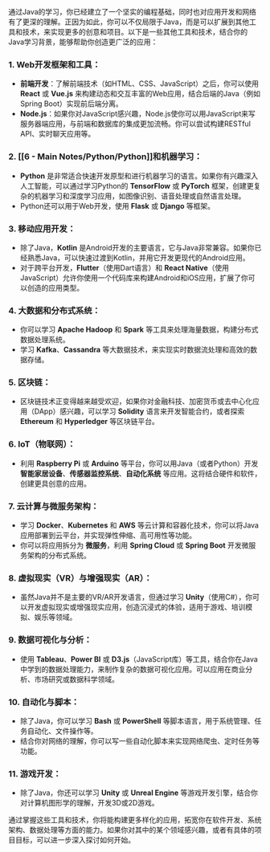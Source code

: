 通过Java的学习，你已经建立了一个坚实的编程基础，同时也对应用开发和网络有了更深的理解。正因为如此，你可以不仅局限于Java，而是可以扩展到其他工具和技术，来实现更多的创意和项目。以下是一些其他工具和技术，结合你的Java学习背景，能够帮助你创造更广泛的应用：

### 1. **Web开发框架和工具**：

- **前端开发**：了解前端技术（如HTML、CSS、JavaScript）之后，你可以使用 **React** 或 **Vue.js** 来构建动态和交互丰富的Web应用，结合后端的Java（例如Spring Boot）实现前后端分离。
- **Node.js**：如果你对JavaScript感兴趣，Node.js使你可以用JavaScript来写服务器端应用，与前端和数据库的集成更加流畅。你可以尝试构建RESTful API、实时聊天应用等。

### 2. **[[6 - Main Notes/Python/Python]]和机器学习**：

- **Python** 是非常适合快速开发原型和进行机器学习的语言。如果你有兴趣深入人工智能，可以通过学习Python的 **TensorFlow** 或 **PyTorch** 框架，创建更复杂的机器学习和深度学习应用，如图像识别、语音处理或自然语言处理。
- Python还可以用于Web开发，使用 **Flask** 或 **Django** 等框架。

### 3. **移动应用开发**：

- 除了Java，**Kotlin** 是Android开发的主要语言，它与Java非常兼容。如果你已经熟悉Java，可以快速过渡到Kotlin，并用它开发更现代的Android应用。
- 对于跨平台开发，**Flutter**（使用Dart语言）和 **React Native**（使用JavaScript）允许你使用一个代码库来构建Android和iOS应用，扩展了你可以创造的应用类型。

### 4. **大数据和分布式系统**：

- 你可以学习 **Apache Hadoop** 和 **Spark** 等工具来处理海量数据，构建分布式数据处理系统。
- 学习 **Kafka**、**Cassandra** 等大数据技术，来实现实时数据流处理和高效的数据存储。

### 5. **区块链**：

- 区块链技术正变得越来越受欢迎，如果你对金融科技、加密货币或去中心化应用（DApp）感兴趣，可以学习 **Solidity** 语言来开发智能合约，或者探索 **Ethereum** 和 **Hyperledger** 等区块链平台。

### 6. **IoT（物联网）**：

- 利用 **Raspberry Pi** 或 **Arduino** 等平台，你可以用Java（或者Python）开发 **智能家居设备**、**传感器监控系统**、**自动化系统** 等应用。这将结合硬件和软件，创建更具创意的应用。

### 7. **云计算与微服务架构**：

- 学习 **Docker**、**Kubernetes** 和 **AWS** 等云计算和容器化技术，你可以将Java应用部署到云平台，并实现弹性伸缩、高可用性等功能。
- 你可以将应用拆分为 **微服务**，利用 **Spring Cloud** 或 **Spring Boot** 开发微服务架构的分布式系统。

### 8. **虚拟现实（VR）与增强现实（AR）**：

- 虽然Java并不是主要的VR/AR开发语言，但通过学习 **Unity**（使用C#），你可以开发虚拟现实或增强现实应用，创造沉浸式的体验，适用于游戏、培训模拟、娱乐等领域。

### 9. **数据可视化与分析**：

- 使用 **Tableau**、**Power BI** 或 **D3.js**（JavaScript库）等工具，结合你在Java中学到的数据处理能力，来制作复杂的数据可视化应用。可以应用在商业分析、市场研究或数据科学领域。

### 10. **自动化与脚本**：

- 除了Java，你可以学习 **Bash** 或 **PowerShell** 等脚本语言，用于系统管理、任务自动化、文件操作等。
- 结合你对网络的理解，你可以写一些自动化脚本来实现网络爬虫、定时任务等功能。

### 11. **游戏开发**：

- 除了Java，你还可以学习 **Unity** 或 **Unreal Engine** 等游戏开发引擎，结合你对计算机图形学的理解，开发3D或2D游戏。

通过掌握这些工具和技术，你将能构建更多样化的应用，拓宽你在软件开发、系统架构、数据处理等方面的能力。如果你对其中的某个领域感兴趣，或者有具体的项目目标，可以进一步深入探讨如何开始。